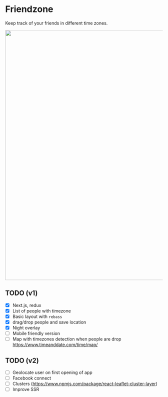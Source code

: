 # Friendzone

Keep track of your friends in different time zones.

<img src="http://i.imgur.com/ZyOIzJ9.png" width="800" />

## TODO (v1)

- [x] Next.js, redux
- [x] List of people with timezone
- [x] Basic layout with `rebass`
- [x] drag/drop people and save location
- [x] Night overlay
- [ ] Mobile friendly version
- [ ] Map with timezones detection when people are drop https://www.timeanddate.com/time/map/

## TODO (v2)
- [ ] Geolocate user on first opening of app
- [ ] Facebook connect
- [ ] Clusters (https://www.npmjs.com/package/react-leaflet-cluster-layer)
- [ ] Improve SSR
